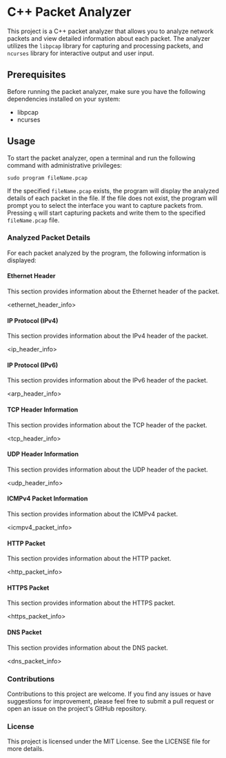 # C++ Packet Analyzer

This project is a C++ packet analyzer that allows you to analyze network packets and view detailed information about each packet. The analyzer utilizes the `libpcap` library for capturing and processing packets, and `ncurses` library for interactive output and user input.

## Prerequisites

Before running the packet analyzer, make sure you have the following dependencies installed on your system:

-   libpcap
-   ncurses

## Usage

To start the packet analyzer, open a terminal and run the following command with administrative privileges:

```shell
sudo program fileName.pcap
```

If the specified `fileName.pcap` exists, the program will display the analyzed details of each packet in the file. If the file does not exist, the program will prompt you to select the interface you want to capture packets from. Pressing `q` will start capturing packets and write them to the specified `fileName.pcap` file.

### Analyzed Packet Details

For each packet analyzed by the program, the following information is displayed:

#### Ethernet Header

This section provides information about the Ethernet header of the packet.

<ethernet_header_info>

#### IP Protocol (IPv4)

This section provides information about the IPv4 header of the packet.

<ip_header_info>

#### IP Protocol (IPv6)

This section provides information about the IPv6 header of the packet.

<arp_header_info>

#### TCP Header Information

This section provides information about the TCP header of the packet.

<tcp_header_info>

#### UDP Header Information

This section provides information about the UDP header of the packet.

<udp_header_info>

#### ICMPv4 Packet Information

This section provides information about the ICMPv4 packet.

<icmpv4_packet_info>

#### HTTP Packet

This section provides information about the HTTP packet.

<http_packet_info>

#### HTTPS Packet

This section provides information about the HTTPS packet.

<https_packet_info>

#### DNS Packet

This section provides information about the DNS packet.

<dns_packet_info>

### Contributions

Contributions to this project are welcome. If you find any issues or have suggestions for improvement, please feel free to submit a pull request or open an issue on the project's GitHub repository.

### License

This project is licensed under the MIT License. See the LICENSE file for more details.
